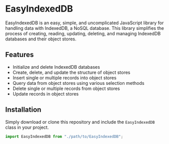 # EasyIndexedDB

EasyIndexedDB is an easy, simple, and uncomplicated JavaScript library for handling data with IndexedDB, a NoSQL database. This library simplifies the process of creating, reading, updating, deleting, and managing IndexedDB databases and their object stores.

## Features

- Initialize and delete IndexedDB databases
- Create, delete, and update the structure of object stores
- Insert single or multiple records into object stores
- Query data from object stores using various selection methods
- Delete single or multiple records from object stores
- Update records in object stores

## Installation

Simply download or clone this repository and include the `EasyIndexedDB` class in your project.

```javascript
import EasyIndexedDB from "./path/to/EasyIndexedDB";
